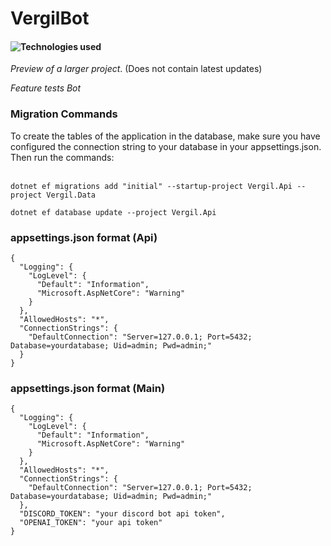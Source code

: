 # VergilBot 
#### ![Technologies used](https://skillicons.dev/icons?i=dotnet,cs,discord,bots,ai,rider,postgres)
_Preview of a larger project_. (Does not contain latest updates)

_Feature tests Bot_

### Migration Commands
To create the tables of the application in the database, make sure you have configured the
connection string to your database in your appsettings.json. Then run the commands:
<br>
<br>
```
dotnet ef migrations add "initial" --startup-project Vergil.Api --project Vergil.Data
```
```
dotnet ef database update --project Vergil.Api
```

### appsettings.json format (Api)
```
{
  "Logging": {
    "LogLevel": {
      "Default": "Information",
      "Microsoft.AspNetCore": "Warning"
    }
  },
  "AllowedHosts": "*",
  "ConnectionStrings": {
    "DefaultConnection": "Server=127.0.0.1; Port=5432; Database=yourdatabase; Uid=admin; Pwd=admin;"
  }
}
```

### appsettings.json format (Main)
```
{
  "Logging": {
    "LogLevel": {
      "Default": "Information",
      "Microsoft.AspNetCore": "Warning"
    }
  },
  "AllowedHosts": "*",
  "ConnectionStrings": {
    "DefaultConnection": "Server=127.0.0.1; Port=5432; Database=yourdatabase; Uid=admin; Pwd=admin;"
  },
  "DISCORD_TOKEN": "your discord bot api token",
  "OPENAI_TOKEN": "your api token"
}
```
